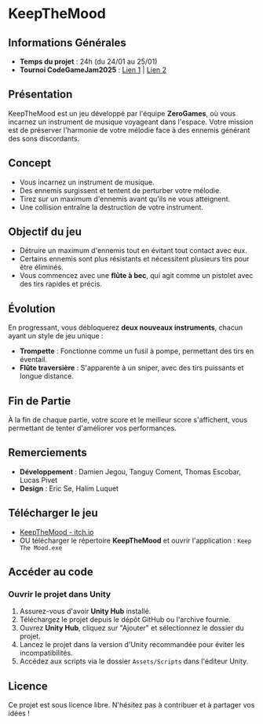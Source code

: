 # KeepTheMood

## Informations Générales
- **Temps du projet** : 24h (du 24/01 au 25/01)
- **Tournoi CodeGameJam2025** : [Lien 1](https://cgj.bpaul.fr/) | [Lien 2](https://codegamejam.extragames.fr/editions-precedentes/edition-9-soon/)

## Présentation
KeepTheMood est un jeu développé par l'équipe **ZeroGames**, où vous incarnez un instrument de musique voyageant dans l'espace. Votre mission est de préserver l'harmonie de votre mélodie face à des ennemis générant des sons discordants.

## Concept
- Vous incarnez un instrument de musique.
- Des ennemis surgissent et tentent de perturber votre mélodie.
- Tirez sur un maximum d'ennemis avant qu'ils ne vous atteignent.
- Une collision entraîne la destruction de votre instrument.

## Objectif du jeu
- Détruire un maximum d'ennemis tout en évitant tout contact avec eux.
- Certains ennemis sont plus résistants et nécessitent plusieurs tirs pour être éliminés.
- Vous commencez avec une **flûte à bec**, qui agit comme un pistolet avec des tirs rapides et précis.

## Évolution
En progressant, vous débloquerez **deux nouveaux instruments**, chacun ayant un style de jeu unique :
- **Trompette** : Fonctionne comme un fusil à pompe, permettant des tirs en éventail.
- **Flûte traversière** : S'apparente à un sniper, avec des tirs puissants et longue distance.

## Fin de Partie
À la fin de chaque partie, votre score et le meilleur score s'affichent, vous permettant de tenter d'améliorer vos performances.

## Remerciements
- **Développement** : Damien Jegou, Tanguy Coment, Thomas Escobar, Lucas Pivet
- **Design** : Eric Se, Halim Luquet

## Télécharger le jeu
- [KeepTheMood - itch.io](https://lucaslp12.itch.io/keepthemood)
- OU télécharger le répertoire **KeepTheMood** et ouvrir l'application : `Keep The Mood.exe`

## Accéder au code
### Ouvrir le projet dans Unity
1. Assurez-vous d'avoir **Unity Hub** installé.
2. Téléchargez le projet depuis le dépôt GitHub ou l'archive fournie.
3. Ouvrez **Unity Hub**, cliquez sur "Ajouter" et sélectionnez le dossier du projet.
4. Lancez le projet dans la version d'Unity recommandée pour éviter les incompatibilités.
5. Accédez aux scripts via le dossier `Assets/Scripts` dans l'éditeur Unity.

## Licence
Ce projet est sous licence libre. N'hésitez pas à contribuer et à partager vos idées !
